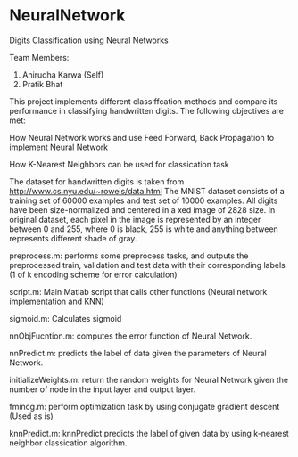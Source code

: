 NeuralNetwork
=============

Digits Classification using Neural Networks

Team Members:

1. Anirudha Karwa (Self)
2. Pratik Bhat

This project implements different classiffcation methods and compare its performance in classifying handwritten digits. The following objectives are met:

How Neural Network works and use Feed Forward, Back Propagation to implement Neural Network

How K-Nearest Neighbors can be used for classication task

The dataset for handwritten digits is taken from http://www.cs.nyu.edu/~roweis/data.html The MNIST dataset consists of a training set of 60000 examples and test set of 10000 examples. All digits have been size-normalized and centered in a xed image of 2828 size. In original dataset, each pixel in the image is represented by an integer between 0 and 255, where 0 is black, 255 is white and anything between represents different shade of gray.

preprocess.m: performs some preprocess tasks, and outputs the preprocessed train, validation and test data with their corresponding labels (1 of k encoding scheme for error calculation)

script.m: Main Matlab script that calls other functions (Neural network implementation and KNN)

sigmoid.m: Calculates sigmoid

nnObjFucntion.m: computes the error function of Neural Network.

nnPredict.m: predicts the label of data given the parameters of Neural Network.

initializeWeights.m: return the random weights for Neural Network given the number of node in the input layer and output layer.

fmincg.m: perform optimization task by using conjugate gradient descent (Used as is)

knnPredict.m: knnPredict predicts the label of given data by using k-nearest neighbor classication algorithm.
